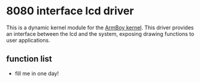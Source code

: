 # 8080 interface lcd driver 
This is a dynamic kernel module for the [ArmBoy kernel](https://github.com/CanadianCommander/armboy-kernel). 
This driver provides an interface between the lcd and the system, exposing drawing functions to user applications. 
## function list 
- fill me in one day!
